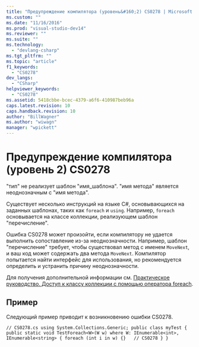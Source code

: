 ```yaml
---
title: "Предупреждение компилятора (уровень&#160;2) CS0278 | Microsoft Docs"
ms.custom: ""
ms.date: "11/16/2016"
ms.prod: "visual-studio-dev14"
ms.reviewer: ""
ms.suite: ""
ms.technology: 
  - "devlang-csharp"
ms.tgt_pltfrm: ""
ms.topic: "article"
f1_keywords: 
  - "CS0278"
dev_langs: 
  - "CSharp"
helpviewer_keywords: 
  - "CS0278"
ms.assetid: 5418cbbe-bcec-4379-a6f6-410987beb96a
caps.latest.revision: 10
caps.handback.revision: 10
author: "BillWagner"
ms.author: "wiwagn"
manager: "wpickett"
---
```

# Предупреждение компилятора (уровень&#160;2) CS0278
"тип" не реализует шаблон "имя\_шаблона". "имя метода" является неоднозначным с "имя метода".  
  
 Существует несколько инструкций на языке C\#, основывающихся на заданных шаблонах, таких как `foreach` и `using`. Например, `foreach` основывается на классе коллекции, реализующем шаблон "перечисление".  
  
 Ошибка CS0278 может произойти, если компилятору не удается выполнить сопоставление из\-за неоднозначности. Например, шаблон "перечисление" требует, чтобы существовал метод с именем `MoveNext`, и ваш код может содержать два метода `MoveNext`. Компилятор попытается найти интерфейс для использования, но рекомендуется определить и устранить причину неоднозначности.  
  
 Для получения дополнительной информации см. [Практическое руководство. Доступ к классу коллекции с помощью оператора foreach](../Topic/How%20to:%20Access%20a%20Collection%20Class%20with%20foreach%20\(C%23%20Programming%20Guide\).md).  
  
## Пример  
 Следующий пример приводит к возникновению ошибки CS0278.  
  
```  
// CS0278.cs using System.Collections.Generic; public class myTest { public static void TestForeach<W>(W w) where W: IEnumerable<int>, IEnumerable<string> { foreach (int i in w) {}   // CS0278 } }  
```